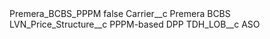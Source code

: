 <?xml version="1.0" encoding="UTF-8"?>
<CustomMetadata xmlns="http://soap.sforce.com/2006/04/metadata" xmlns:xsi="http://www.w3.org/2001/XMLSchema-instance" xmlns:xsd="http://www.w3.org/2001/XMLSchema">
    <label>Premera_BCBS_PPPM</label>
    <protected>false</protected>
    <values>
        <field>Carrier__c</field>
        <value xsi:type="xsd:string">Premera BCBS</value>
    </values>
    <values>
        <field>LVN_Price_Structure__c</field>
        <value xsi:type="xsd:string">PPPM-based DPP</value>
    </values>
    <values>
        <field>TDH_LOB__c</field>
        <value xsi:type="xsd:string">ASO</value>
    </values>
</CustomMetadata>

